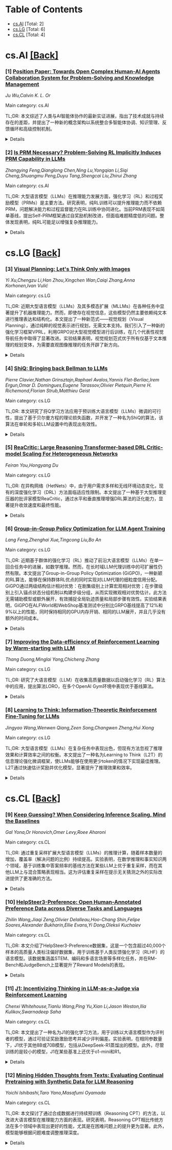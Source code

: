<div id=toc></div>

# Table of Contents

- [cs.AI](#cs.AI) [Total: 2]
- [cs.LG](#cs.LG) [Total: 6]
- [cs.CL](#cs.CL) [Total: 4]


<div id='cs.AI'></div>

# cs.AI [[Back]](#toc)

### [1] [Position Paper: Towards Open Complex Human-AI Agents Collaboration System for Problem-Solving and Knowledge Management](https://arxiv.org/abs/2505.00018)
*Ju Wu,Calvin K. L. Or*

Main category: cs.AI

TL;DR: 本文综述了人类与AI智能体协作的最新实证进展，指出了技术成就与持续存在的差距，并提出了一种新的概念架构以系统整合多智能体协调、知识管理、反馈循环和高级控制机制。


<details>
  <summary>Details</summary>
Motivation: 当前缺乏一个统一的理论框架来整合各种关于人类-AI协作的研究，特别是在处理开放性复杂任务时。

Method: 提出了一种新的概念架构（Hierarchical Exploration-Exploitation Net），将现有的贡献（包括符号AI技术、连接主义LLM智能体和混合组织实践）映射到该框架中，从而促进传统方法的改进并激发新的研究方向。

Result: 通过新框架，文章为修订传统方法和融合定性和定量范式提供了思路，并促进了人类认知与AI能力的共同进化。

Conclusion: 本文为设计或扩展人类-AI共生关系提供了批判性回顾和前瞻性参考，推动了人类认知与AI能力的深度协同进化。

Abstract: This position paper critically surveys a broad spectrum of recent empirical
developments on human-AI agents collaboration, highlighting both their
technical achievements and persistent gaps. We observe a lack of a unifying
theoretical framework that can coherently integrate these varied studies,
especially when tackling open-ended, complex tasks. To address this, we propose
a novel conceptual architecture: one that systematically interlinks the
technical details of multi-agent coordination, knowledge management, cybernetic
feedback loops, and higher-level control mechanisms. By mapping existing
contributions, from symbolic AI techniques and connectionist LLM-based agents
to hybrid organizational practices, onto this proposed framework (Hierarchical
Exploration-Exploitation Net), our approach facilitates revision of legacy
methods and inspires new work that fuses qualitative and quantitative
paradigms. The paper's structure allows it to be read from any section, serving
equally as a critical review of technical implementations and as a
forward-looking reference for designing or extending human-AI symbioses.
Together, these insights offer a stepping stone toward deeper co-evolution of
human cognition and AI capability.

</details>


### [2] [Is PRM Necessary? Problem-Solving RL Implicitly Induces PRM Capability in LLMs](https://arxiv.org/abs/2505.11227)
*Zhangying Feng,Qianglong Chen,Ning Lu,Yongqian Li,Siqi Cheng,Shuangmu Peng,Duyu Tang,Shengcai Liu,Zhirui Zhang*

Main category: cs.AI

TL;DR: 大型语言模型（LLMs）在推理能力发展方面，强化学习（RL）和过程奖励模型（PRMs）是主要方法。研究表明，纯RL训练可以提升推理能力而不依赖PRM，问题解决能力和过程监督能力在RL训练中协同进化。当前PRM表现不如简单基线，提出Self-PRM框架通过自奖励机制改进，但面临难题精度低的问题。整体发现表明，纯RL可能足以增强复杂推理能力。


<details>
  <summary>Details</summary>
Motivation: 探索强化学习（RL）和过程奖励模型（PRM）在提升大型语言模型推理能力中的作用，特别是评估纯RL训练是否可以独立提升推理能力而无需PRM的介入。

Method: 通过系统研究RL训练和PRM能力之间的关系，使用DeepSeek-R1等模型进行实验，比较问题解决能力和过程监督能力的发展，并引入Self-PRM框架以改进PRM表现。

Result: 发现问题解决能力和过程监督能力在RL训练中协同进化，当前PRM表现不如简单基线，Self-PRM框架能提高基准准确率，但在难题上精度较低。

Conclusion: 纯RL训练不仅提升了解决问题的能力，还内在地培养了稳健的PRM能力，PRM可能不是增强复杂推理的必要条件。

Abstract: The development of reasoning capabilities represents a critical frontier in
large language models (LLMs) research, where reinforcement learning (RL) and
process reward models (PRMs) have emerged as predominant methodological
frameworks. Contrary to conventional wisdom, empirical evidence from
DeepSeek-R1 demonstrates that pure RL training focused on mathematical
problem-solving can progressively enhance reasoning abilities without PRM
integration, challenging the perceived necessity of process supervision. In
this study, we conduct a systematic investigation of the relationship between
RL training and PRM capabilities. Our findings demonstrate that problem-solving
proficiency and process supervision capabilities represent complementary
dimensions of reasoning that co-evolve synergistically during pure RL training.
In particular, current PRMs underperform simple baselines like majority voting
when applied to state-of-the-art models such as DeepSeek-R1 and QwQ-32B. To
address this limitation, we propose Self-PRM, an introspective framework in
which models autonomously evaluate and rerank their generated solutions through
self-reward mechanisms. Although Self-PRM consistently improves the accuracy of
the benchmark (particularly with larger sample sizes), analysis exposes
persistent challenges: The approach exhibits low precision (<10\%) on difficult
problems, frequently misclassifying flawed solutions as valid. These analyses
underscore the need for continued RL scaling to improve reward alignment and
introspective accuracy. Overall, our findings suggest that PRM may not be
essential for enhancing complex reasoning, as pure RL not only improves
problem-solving skills but also inherently fosters robust PRM capabilities. We
hope these findings provide actionable insights for building more reliable and
self-aware complex reasoning models.

</details>


<div id='cs.LG'></div>

# cs.LG [[Back]](#toc)

### [3] [Visual Planning: Let's Think Only with Images](https://arxiv.org/abs/2505.11409)
*Yi Xu,Chengzu Li,Han Zhou,Xingchen Wan,Caiqi Zhang,Anna Korhonen,Ivan Vulić*

Main category: cs.LG

TL;DR: 近期大型语言模型（LLMs）及其多模态扩展（MLLMs）在各种任务中显著提升了机器推理能力。然而，即使存在视觉信息，这些模型仍然主要依赖纯文本进行推理表达和结构化。本文提出了一种新范式——视觉规划（Visual Planning），通过纯粹的视觉表示进行规划，无需文本支持。我们引入了一种新的强化学习框架VPRL，利用GRPO对大型视觉模型进行后训练，在几个代表性视觉导航任务中取得了显著改进。实验结果表明，视觉规划范式优于所有仅基于文本推理的规划变体，为需要直观图像推理的任务开辟了新方向。


<details>
  <summary>Details</summary>
Motivation: 尽管当前的LLMs和MLLMs在许多任务上表现出色，但它们过于依赖纯文本作为推理媒介，即使在涉及空间和几何信息的任务中也是如此。这可能并非最自然或有效的推理方式，因此需要探索一种更适合视觉信息处理的新方法。

Method: 提出了视觉规划（Visual Planning）这一新范式，通过一系列图像编码逐步推理解析过程，类似于人类通过草图或可视化未来行动的方式。同时，引入了一种新的强化学习框架VPRL，并结合GRPO技术对大型视觉模型进行后训练，以提升其在视觉导航任务中的表现。

Result: 视觉规划范式在FrozenLake、Maze和MiniBehavior等任务中表现出色，优于所有仅基于文本推理的规划变体。

Conclusion: 视觉规划是一种可行且有前景的语言推理替代方案，特别适用于从直观图像推理中受益的任务，为未来的多模态推理研究提供了新思路。

Abstract: Recent advancements in Large Language Models (LLMs) and their multimodal
extensions (MLLMs) have substantially enhanced machine reasoning across diverse
tasks. However, these models predominantly rely on pure text as the medium for
both expressing and structuring reasoning, even when visual information is
present. In this work, we argue that language may not always be the most
natural or effective modality for reasoning, particularly in tasks involving
spatial and geometrical information. Motivated by this, we propose a new
paradigm, Visual Planning, which enables planning through purely visual
representations, independent of text. In this paradigm, planning is executed
via sequences of images that encode step-by-step inference in the visual
domain, akin to how humans sketch or visualize future actions. We introduce a
novel reinforcement learning framework, Visual Planning via Reinforcement
Learning (VPRL), empowered by GRPO for post-training large vision models,
leading to substantial improvements in planning in a selection of
representative visual navigation tasks, FrozenLake, Maze, and MiniBehavior. Our
visual planning paradigm outperforms all other planning variants that conduct
reasoning in the text-only space. Our results establish Visual Planning as a
viable and promising alternative to language-based reasoning, opening new
avenues for tasks that benefit from intuitive, image-based inference.

</details>


### [4] [ShiQ: Bringing back Bellman to LLMs](https://arxiv.org/abs/2505.11081)
*Pierre Clavier,Nathan Grinsztajn,Raphael Avalos,Yannis Flet-Berliac,Irem Ergun,Omar D. Domingues,Eugene Tarassov,Olivier Pietquin,Pierre H. Richemond,Florian Strub,Matthieu Geist*

Main category: cs.LG

TL;DR: 本文研究了将Q学习方法应用于预训练大语言模型（LLMs）微调的可行性，提出了基于贝尔曼方程的理论损失函数，并开发了一种名为ShiQ的算法，该算法在单轮和多轮LLM设置中均表现出有效性。


<details>
  <summary>Details</summary>
Motivation: 尽管强化学习中的直接策略优化被广泛用于LLM的微调，但Q学习方法在非LLM任务中取得了显著成功，其样本效率和离线学习能力对计算成本高的LLM特别有价值。因此，探索如何将Q学习方法有效应用于LLM具有重要意义。

Method: 作者从贝尔曼方程出发，推导出适应于LLM的理论损失函数，解决了直接应用Q学习更新模型logits无效的问题。基于此损失函数，提出了一种名为ShiQ（Shifted-Q）的实用算法，支持离策略、逐标记学习且易于实现。

Result: ShiQ算法在合成数据和真实世界基准测试（如UltraFeedback和BFCL-V3）中表现出色，证明了其在单轮和多轮LLM设置中的有效性。

Conclusion: 通过引入适应LLM的Q学习方法，本文为高效微调大语言模型提供了一种新途径，ShiQ算法展示了良好的性能和灵活性，未来可能进一步推动LLM强化学习的发展。

Abstract: The fine-tuning of pre-trained large language models (LLMs) using
reinforcement learning (RL) is generally formulated as direct policy
optimization. This approach was naturally favored as it efficiently improves a
pretrained LLM, seen as an initial policy. Another RL paradigm, Q-learning
methods, has received far less attention in the LLM community while
demonstrating major success in various non-LLM RL tasks. In particular,
Q-learning effectiveness comes from its sample efficiency and ability to learn
offline, which is particularly valuable given the high computational cost of
sampling with LLMs. However, naively applying a Q-learning-style update to the
model's logits is ineffective due to the specificity of LLMs. Our core
contribution is to derive theoretically grounded loss functions from Bellman
equations to adapt Q-learning methods to LLMs. To do so, we carefully adapt
insights from the RL literature to account for LLM-specific characteristics,
ensuring that the logits become reliable Q-value estimates. We then use this
loss to build a practical algorithm, ShiQ for Shifted-Q, that supports
off-policy, token-wise learning while remaining simple to implement. Finally,
we evaluate ShiQ on both synthetic data and real-world benchmarks, e.g.,
UltraFeedback and BFCL-V3, demonstrating its effectiveness in both single-turn
and multi-turn LLM settings

</details>


### [5] [ReaCritic: Large Reasoning Transformer-based DRL Critic-model Scaling For Heterogeneous Networks](https://arxiv.org/abs/2505.10992)
*Feiran You,Hongyang Du*

Main category: cs.LG

TL;DR: 在异构网络（HetNets）中，由于用户需求多样和无线环境动态变化，现有的深度强化学习（DRL）方法面临适应性限制。本文提出了一种基于大型推理变压器的批评家模型ReaCritic，通过水平和垂直推理增强DRL算法的泛化能力，显著提升收敛速度和最终性能。


<details>
  <summary>Details</summary>
Motivation: 现有的DRL方法在处理异构网络中的复杂决策时受到限制，尤其是批评家模型通常采用浅层架构，难以应对多任务复杂性。而大型语言模型（LLMs）的研究表明，生成中间推理步骤可以显著提高决策质量。

Method: ReaCritic是一种基于大型推理变压器的批评家模型扩展方案，它结合了水平推理（针对并行状态-动作输入）和垂直推理（通过深层变压器堆栈），与多种基于价值或演员-评论家结构的DRL算法兼容，从而增强其在动态无线环境中的泛化能力。

Result: 广泛的实验表明，ReaCritic在各种异构网络设置和标准OpenAI Gym控制任务中提升了DRL算法的收敛速度和最终性能。

Conclusion: ReaCritic为DRL算法提供了一种新的批评家模型设计思路，能够有效应对异构网络中的复杂性和动态变化，推动智能管理技术的发展。

Abstract: Heterogeneous Networks (HetNets) pose critical challenges for intelligent
management due to the diverse user requirements and time-varying wireless
conditions. These factors introduce significant decision complexity, which
limits the adaptability of existing Deep Reinforcement Learning (DRL) methods.
In many DRL algorithms, especially those involving value-based or actor-critic
structures, the critic component plays a key role in guiding policy learning by
estimating value functions. However, conventional critic models often use
shallow architectures that map observations directly to scalar estimates,
limiting their ability to handle multi-task complexity. In contrast, recent
progress in inference-time scaling of Large Language Models (LLMs) has shown
that generating intermediate reasoning steps can significantly improve decision
quality. Motivated by this, we propose ReaCritic, a large reasoning
transformer-based criticmodel scaling scheme that brings reasoning ability into
DRL. ReaCritic performs horizontal reasoning over parallel state-action inputs
and vertical reasoning through deep transformer stacks. It is compatible with a
broad range of value-based and actor-critic DRL algorithms and enhances
generalization in dynamic wireless environments. Extensive experiments
demonstrate that ReaCritic improves convergence speed and final performance
across various HetNet settings and standard OpenAI Gym control tasks.

</details>


### [6] [Group-in-Group Policy Optimization for LLM Agent Training](https://arxiv.org/abs/2505.10978)
*Lang Feng,Zhenghai Xue,Tingcong Liu,Bo An*

Main category: cs.LG

TL;DR: 近期基于群体的强化学习（RL）推动了前沿大语言模型（LLMs）在单一回合任务中的进展，如数学推理。然而，在长时域LLM代理训练中的可扩展性仍然有限。本文提出了Group-in-Group Policy Optimization (GiGPO)，一种新颖的RL算法，能够在保持群体RL优点的同时实现对LLM代理的细粒度信用分配。GiGPO通过两级结构估计相对优势：在剧集级别上计算宏观相对优势；在步骤级别上引入锚点状态分组机制以构建步级分组，从而实现微观相对优势估计。此方法无需辅助模型或额外展开，有效捕捉全局轨迹质量和局部步骤有效性。实验结果表明，GiGPO在ALFWorld和WebShop基准测试中分别比GRPO基线提高了12%和9%以上的性能，同时保持相同的GPU内存开销、相同的LLM展开，并且几乎没有额外的时间成本。


<details>
  <summary>Details</summary>
Motivation: 当前基于群体的强化学习虽然在单回合任务中取得了显著进展，但在长时域LLM代理训练中的应用受限。由于代理与环境交互跨越多个步骤，且通常产生稀疏或延迟奖励，导致跨个体步骤的信用分配更具挑战性。因此，需要一种新的算法来解决这一问题，同时保留群体RL的优点。

Method: 提出了一种名为Group-in-Group Policy Optimization (GiGPO)的新算法。该算法采用两级结构：1）在剧集级别，根据完整的轨迹组计算宏观相对优势；2）在步骤级别，引入锚点状态分组机制，通过识别轨迹间的重复环境状态，回顾性地构建步级分组，从而实现微观相对优势估计。这种方法无需依赖辅助模型或额外展开，能够有效捕捉全局轨迹质量和局部步骤有效性。

Result: 在ALFWorld和WebShop两个具有挑战性的代理基准测试中，GiGPO相较于GRPO基线实现了超过12%和9%的性能提升。同时，GiGPO保持了相同的GPU内存开销、相同的LLM展开，并且几乎没有额外的时间成本。

Conclusion: GiGPO是一种有效的新型RL算法，能够在长时域LLM代理训练中实现细粒度信用分配，同时保留群体RL的优点。实验结果表明，GiGPO在复杂环境中表现出色，为未来的LLM代理训练提供了有力支持。

Abstract: Recent advances in group-based reinforcement learning (RL) have driven
frontier large language models (LLMs) in single-turn tasks like mathematical
reasoning. However, their scalability to long-horizon LLM agent training
remains limited. Unlike static tasks, agent-environment interactions unfold
over many steps and often yield sparse or delayed rewards, making credit
assignment across individual steps significantly more challenging. In this
work, we propose Group-in-Group Policy Optimization (GiGPO), a novel RL
algorithm that achieves fine-grained credit assignment for LLM agents while
preserving the appealing properties of group-based RL: critic-free, low memory,
and stable convergence. GiGPO introduces a two-level structure for estimating
relative advantage: (i) At the episode-level, GiGPO computes macro relative
advantages based on groups of complete trajectories; (ii) At the step-level,
GiGPO introduces an anchor state grouping mechanism that retroactively
constructs step-level groups by identifying repeated environment states across
trajectories. Actions stemming from the same state are grouped together,
enabling micro relative advantage estimation. This hierarchical structure
effectively captures both global trajectory quality and local step
effectiveness without relying on auxiliary models or additional rollouts. We
evaluate GiGPO on two challenging agent benchmarks, ALFWorld and WebShop, using
Qwen2.5-1.5B-Instruct and Qwen2.5-7B-Instruct. Crucially, GiGPO delivers
fine-grained per-step credit signals and achieves performance gains of > 12\%
on ALFWorld and > 9\% on WebShop over the GRPO baseline: all while maintaining
the same GPU memory overhead, identical LLM rollout, and incurring little to no
additional time cost.

</details>


### [7] [Improving the Data-efficiency of Reinforcement Learning by Warm-starting with LLM](https://arxiv.org/abs/2505.10861)
*Thang Duong,Minglai Yang,Chicheng Zhang*

Main category: cs.LG

TL;DR: 研究了大语言模型（LLM）在收集高质量数据以启动强化学习（RL）算法中的应用，提出算法LORO，在多个OpenAI Gym环境中表现优于基线算法。


<details>
  <summary>Details</summary>
Motivation: 在Markov Decision Process (MDP) 环境中，使用大语言模型生成脱策略数据集，以覆盖最优策略访问的状态-动作对，从而为强化学习提供高质量的初始数据。

Method: 利用LLM生成一个包含最优策略状态-动作的离策略数据集，然后通过RL算法在环境中探索并改进LLM建议的策略。提出了名为LORO的算法。

Result: 在CartPole和Pendulum等OpenAI Gym环境中，LORO的表现优于纯LLM、纯RL以及两者的简单结合，累计奖励是纯RL基线的4倍。

Conclusion: LORO算法能够收敛到最优策略，并且由于LLM的良好初始策略，具有较高的样本效率。

Abstract: We investigate the usage of Large Language Model (LLM) in collecting
high-quality data to warm-start Reinforcement Learning (RL) algorithms for
learning in some classical Markov Decision Process (MDP) environments. In this
work, we focus on using LLM to generate an off-policy dataset that sufficiently
covers state-actions visited by optimal policies, then later using an RL
algorithm to explore the environment and improve the policy suggested by the
LLM. Our algorithm, LORO, can both converge to an optimal policy and have a
high sample efficiency thanks to the LLM's good starting policy. On multiple
OpenAI Gym environments, such as CartPole and Pendulum, we empirically
demonstrate that LORO outperforms baseline algorithms such as pure LLM-based
policies, pure RL, and a naive combination of the two, achieving up to $4
\times$ the cumulative rewards of the pure RL baseline.

</details>


### [8] [Learning to Think: Information-Theoretic Reinforcement Fine-Tuning for LLMs](https://arxiv.org/abs/2505.10425)
*Jingyao Wang,Wenwen Qiang,Zeen Song,Changwen Zheng,Hui Xiong*

Main category: cs.LG

TL;DR: 大型语言模型（LLMs）在复杂任务中表现出色，但现有方法忽视了推理效果和计算效率之间的权衡。本文提出了一种名为Learning to Think（L2T）的信息理论强化微调框架，使LLMs能够在使用更少token的情况下实现最佳推理。L2T通过快速估计奖励并优化模型，显著提升了推理效果和效率。



<details>
  <summary>Details</summary>
Motivation: 尽管大型语言模型在复杂任务上表现出色，但现有的方法往往导致不必要的长推理链，浪费了token，未能有效平衡推理效果与计算效率。因此，需要一种方法来优化推理过程，减少token使用量同时保持或提高推理效果。

Method: L2T将每个查询-响应交互视为多个阶段的分层会话，并提出了一种通用密集过程奖励，量化了每阶段参数的信息增益，无需额外注释或任务特定评估器。通过基于PAC-Bayes界和Fisher信息矩阵的方法快速估计奖励，从而显著降低计算复杂度。通过立即奖励每阶段的贡献并惩罚过度更新，L2T利用强化学习优化模型以最大化每阶段的使用并实现有效更新。

Result: 实验证明，在各种推理基准和基础模型上，L2T在不同任务中都具有优势，显著提高了推理效果和效率。

Conclusion: L2T作为一种信息理论强化微调框架，成功实现了在更少token使用的情况下提升LLMs的推理效果和效率，为未来的研究提供了一个新的方向。

Abstract: Large language models (LLMs) excel at complex tasks thanks to advances in
reasoning abilities. However, existing methods overlook the trade-off between
reasoning effectiveness and computational efficiency, often encouraging
unnecessarily long reasoning chains and wasting tokens. To address this, we
propose Learning to Think (L2T), an information-theoretic reinforcement
fine-tuning framework for LLMs to make the models achieve optimal reasoning
with fewer tokens. Specifically, L2T treats each query-response interaction as
a hierarchical session of multiple episodes and proposes a universal dense
process reward, i.e., quantifies the episode-wise information gain in
parameters, requiring no extra annotations or task-specific evaluators. We
propose a method to quickly estimate this reward based on PAC-Bayes bounds and
the Fisher information matrix. Theoretical analyses show that it significantly
reduces computational complexity with high estimation accuracy. By immediately
rewarding each episode's contribution and penalizing excessive updates, L2T
optimizes the model via reinforcement learning to maximize the use of each
episode and achieve effective updates. Empirical results on various reasoning
benchmarks and base models demonstrate the advantage of L2T across different
tasks, boosting both reasoning effectiveness and efficiency.

</details>


<div id='cs.CL'></div>

# cs.CL [[Back]](#toc)

### [9] [Keep Guessing? When Considering Inference Scaling, Mind the Baselines](https://arxiv.org/abs/2410.15466)
*Gal Yona,Or Honovich,Omer Levy,Roee Aharoni*

Main category: cs.CL

TL;DR: 通过重复采样扩展大型语言模型（LLMs）的推理计算，随着样本数量的增加，覆盖率（解决问题的比例）持续提高。实验表明，在数学推理和事实知识两个领域，基于训练集中答案频率的基线方法在某些LLM上优于重复采样，而在其他LLM上与混合策略表现相当。这为评估重复采样在提示无关猜测之外的实际改进提供了更准确的方法。


<details>
  <summary>Details</summary>
Motivation: 研究者观察到，通过重复采样扩展大型语言模型（LLMs）的推理计算时，随着样本数量增加，覆盖率持续提高。他们推测这种提升部分是由于标准评估基准中的答案分布偏向于一小部分常见答案。

Method: 研究者定义了一个基线方法，该方法根据训练集中答案的频率枚举答案。他们在数学推理和事实知识两个领域进行了实验，比较了基线方法、重复采样以及混合策略的表现。

Result: 实验结果表明，对于某些LLM，基线方法优于重复采样；而对于其他LLM，其表现与混合策略相当，即通过少量模型采样结合答案枚举来获得答案。

Conclusion: 这种方法提供了一种更准确的测量方式，以评估重复采样在提示无关猜测之外对覆盖率的实际改进。

Abstract: Scaling inference compute in large language models (LLMs) through repeated
sampling consistently increases the coverage (fraction of problems solved) as
the number of samples increases. We conjecture that this observed improvement
is partially due to the answer distribution of standard evaluation benchmarks,
which is skewed towards a relatively small set of common answers. To test this
conjecture, we define a baseline that enumerates answers according to their
prevalence in the training set. Experiments spanning two domains --
mathematical reasoning and factual knowledge -- reveal that this baseline
outperforms repeated model sampling for some LLMs, while the coverage for
others is on par with that of a mixture strategy that obtains $k$ answers by
using only $10$ model samples and similarly guessing the remaining $k-10$
attempts via enumeration. Our baseline enables a more accurate measurement of
how much repeated sampling improves coverage in such settings beyond
prompt-agnostic guessing.

</details>


### [10] [HelpSteer3-Preference: Open Human-Annotated Preference Data across Diverse Tasks and Languages](https://arxiv.org/abs/2505.11475)
*Zhilin Wang,Jiaqi Zeng,Olivier Delalleau,Hoo-Chang Shin,Felipe Soares,Alexander Bukharin,Ellie Evans,Yi Dong,Oleksii Kuchaiev*

Main category: cs.CL

TL;DR: 本文介绍了HelpSteer3-Preference数据集，这是一个包含超过40,000个样本的高质量人类标注偏好数据集，用于训练基于人类反馈强化学习（RLHF）的语言模型。该数据集涵盖STEM、编码和多语言场景等多样化任务，并在RM-Bench和JudgeBench上显著提升了Reward Models的表现。


<details>
  <summary>Details</summary>
Motivation: 当前RLHF方法需要高质量和多样化的偏好数据集来提升语言模型的能力，但现有数据集无法完全满足需求，因此需要一个更高质量、更大规模的数据集。

Method: 创建了一个名为HelpSteer3-Preference的数据集，包含超过40,000个人类标注样本，覆盖多种实际应用场景（如STEM、编程、多语言）。使用该数据集训练Reward Models（RMs），并在基准测试中取得了显著优于现有模型的结果。此外，还展示了如何用此数据集训练生成式RMs以及通过RLHF对策略模型进行对齐。

Result: 使用HelpSteer3-Preference训练的Reward Models在RM-Bench上达到了82.4%的准确率，在JudgeBench上达到73.7%，比之前最佳结果提高了约10%。这表明新数据集能够显著提升模型性能。

Conclusion: HelpSteer3-Preference数据集为RLHF方法提供了高质量和多样化的偏好数据，推动了Reward Models和策略模型的性能提升，并为未来研究奠定了基础。

Abstract: Preference datasets are essential for training general-domain,
instruction-following language models with Reinforcement Learning from Human
Feedback (RLHF). Each subsequent data release raises expectations for future
data collection, meaning there is a constant need to advance the quality and
diversity of openly available preference data. To address this need, we
introduce HelpSteer3-Preference, a permissively licensed (CC-BY-4.0),
high-quality, human-annotated preference dataset comprising of over 40,000
samples. These samples span diverse real-world applications of large language
models (LLMs), including tasks relating to STEM, coding and multilingual
scenarios. Using HelpSteer3-Preference, we train Reward Models (RMs) that
achieve top performance on RM-Bench (82.4%) and JudgeBench (73.7%). This
represents a substantial improvement (~10% absolute) over the previously
best-reported results from existing RMs. We demonstrate HelpSteer3-Preference
can also be applied to train Generative RMs and how policy models can be
aligned with RLHF using our RMs. Dataset (CC-BY-4.0):
https://huggingface.co/datasets/nvidia/HelpSteer3#preference

</details>


### [11] [J1: Incentivizing Thinking in LLM-as-a-Judge via Reinforcement Learning](https://arxiv.org/abs/2505.10320)
*Chenxi Whitehouse,Tianlu Wang,Ping Yu,Xian Li,Jason Weston,Ilia Kulikov,Swarnadeep Saha*

Main category: cs.CL

TL;DR: 本文提出了一种名为J1的强化学习方法，用于训练以大语言模型作为评判者的模型，通过可验证奖励激励思考并减少评判偏差。实验表明，在相同参数量下，J1优于其他8B或70B模型，包括从DeepSeek-R1蒸馏出的模型。此外，尽管训练的是较小的模型，J1在某些基准上还优于o1-mini和R1。


<details>
  <summary>Details</summary>
Motivation: AI的进步受限于评估质量，而强大的LLM-as-a-Judge模型被证明是核心解决方案。为了提升判断能力，需要更强的连贯推理能力，从而促使研究者探索最佳的训练方法。

Method: 作者引入了J1，一种强化学习方法，将可验证和不可验证的提示转化为带有可验证奖励的判断任务，激励模型进行深入思考并减少判断偏差。

Result: J1在8B和70B参数量下训练时，性能优于其他现有模型，包括从DeepSeek-R1蒸馏出的模型。此外，尽管训练的是较小的模型，J1在某些基准上还优于o1-mini和R1。

Conclusion: J1方法能够显著提高模型的判断能力，并且通过学习制定评估标准、与自动生成的参考答案对比以及重新评估模型响应的正确性，模型可以做出更好的判断。

Abstract: The progress of AI is bottlenecked by the quality of evaluation, and powerful
LLM-as-a-Judge models have proved to be a core solution. Improved judgment
ability is enabled by stronger chain-of-thought reasoning, motivating the need
to find the best recipes for training such models to think. In this work we
introduce J1, a reinforcement learning approach to training such models. Our
method converts both verifiable and non-verifiable prompts to judgment tasks
with verifiable rewards that incentivize thinking and mitigate judgment bias.
In particular, our approach outperforms all other existing 8B or 70B models
when trained at those sizes, including models distilled from DeepSeek-R1. J1
also outperforms o1-mini, and even R1 on some benchmarks, despite training a
smaller model. We provide analysis and ablations comparing Pairwise-J1 vs
Pointwise-J1 models, offline vs online training recipes, reward strategies,
seed prompts, and variations in thought length and content. We find that our
models make better judgments by learning to outline evaluation criteria,
comparing against self-generated reference answers, and re-evaluating the
correctness of model responses.

</details>


### [12] [Mining Hidden Thoughts from Texts: Evaluating Continual Pretraining with Synthetic Data for LLM Reasoning](https://arxiv.org/abs/2505.10182)
*Yoichi Ishibashi,Taro Yano,Masafumi Oyamada*

Main category: cs.CL

TL;DR: 本文探讨了通过合成数据进行持续预训练（Reasoning CPT）的方法，以改进大语言模型在推理能力方面的表现。研究表明，Reasoning CPT相比传统方法在多个领域中表现出更好的性能，尤其是在困难问题上的提升更为显著。此外，模型能够根据问题难度调整推理深度。


<details>
  <summary>Details</summary>
Motivation: 当前通过监督微调和强化学习改进大语言模型推理能力的方法主要局限于特定领域（如数学和编程），限制了训练数据的广度和可扩展性。因此，研究者探索了一种无需任务特定信号的持续预训练方法，即Reasoning CPT。

Method: 研究者基于文本是作者思考过程结果的前提，使用来自STEM和法律语料库的合成数据来重建隐藏的思维过程，并将其应用于Gemma2-9B模型。然后将此方法与标准CPT在MMLU基准上进行比较。

Result: Reasoning CPT在所有评估领域中均提升了模型性能，特别是在困难问题上的表现优于传统方法，最大提升可达8分。此外，模型学会了根据问题难度调整推理深度。

Conclusion: Reasoning CPT是一种有效的改进大语言模型推理能力的方法，其跨领域的迁移能力和适应问题难度的能力表明了该方法的潜力。

Abstract: Large Language Models (LLMs) have demonstrated significant improvements in
reasoning capabilities through supervised fine-tuning and reinforcement
learning. However, when training reasoning models, these approaches are
primarily applicable to specific domains such as mathematics and programming,
which imposes fundamental constraints on the breadth and scalability of
training data. In contrast, continual pretraining (CPT) offers the advantage of
not requiring task-specific signals. Nevertheless, how to effectively
synthesize training data for reasoning and how such data affect a wide range of
domains remain largely unexplored. This study provides a detailed evaluation of
Reasoning CPT, a form of CPT that uses synthetic data to reconstruct the hidden
thought processes underlying texts, based on the premise that texts are the
result of the author's thinking process. Specifically, we apply Reasoning CPT
to Gemma2-9B using synthetic data with hidden thoughts derived from STEM and
Law corpora, and compare it to standard CPT on the MMLU benchmark. Our analysis
reveals that Reasoning CPT consistently improves performance across all
evaluated domains. Notably, reasoning skills acquired in one domain transfer
effectively to others; the performance gap with conventional methods widens as
problem difficulty increases, with gains of up to 8 points on the most
challenging problems. Furthermore, models trained with hidden thoughts learn to
adjust the depth of their reasoning according to problem difficulty.

</details>
